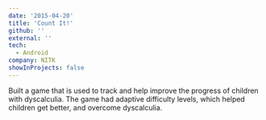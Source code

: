 ```yaml
---
date: '2015-04-20'
title: 'Count It!'
github: ''
external: ''
tech:
  - Android
company: NITK
showInProjects: false
---
```


Built a game that is used to track and help improve the progress of children with dyscalculia. The game had adaptive difficulty levels, which helped children get better, and overcome dyscalculia.
